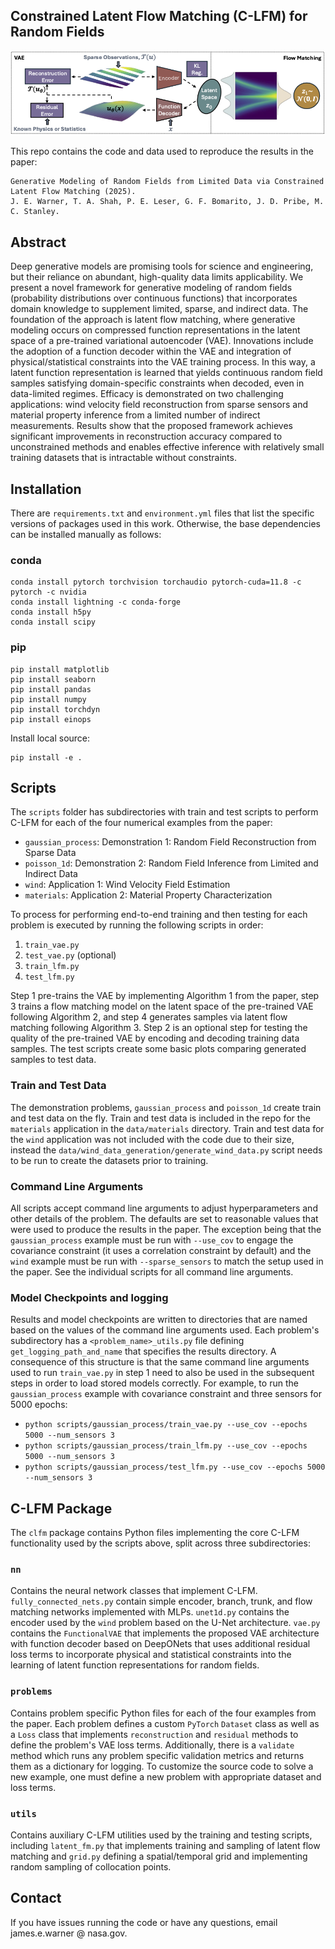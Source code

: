## Constrained Latent Flow Matching (C-LFM) for Random Fields

![alt text](images/figure1_border.png)

This repo contains the code and data used to reproduce the results in the paper:
```
Generative Modeling of Random Fields from Limited Data via Constrained Latent Flow Matching (2025).
J. E. Warner, T. A. Shah, P. E. Leser, G. F. Bomarito, J. D. Pribe, M. C. Stanley. 
```

## Abstract
 Deep generative models are promising tools for science and engineering, but their reliance on abundant, high-quality data limits applicability. We present a novel framework for generative modeling of random fields (probability distributions over continuous functions) that incorporates domain knowledge to supplement limited, sparse, and indirect data. The foundation of the approach is latent flow matching, where generative modeling occurs on compressed function representations in the latent space of a pre-trained variational autoencoder (VAE).  Innovations include the adoption of a function decoder within the VAE and integration of physical/statistical constraints into the VAE training process.  In this way, a latent function representation is learned that yields continuous random field samples satisfying domain-specific constraints when decoded, even in data-limited regimes. Efficacy is demonstrated on two challenging applications: wind velocity field reconstruction from sparse sensors and material property inference from a limited number of indirect measurements. Results show that the proposed framework achieves significant improvements in reconstruction accuracy compared to unconstrained methods and enables effective inference with relatively small training datasets that is intractable without constraints. 


## Installation
There are `requirements.txt` and `environment.yml` files that list the specific versions of packages used in this work. Otherwise, the base dependencies can be installed manually as follows:

### conda
```
conda install pytorch torchvision torchaudio pytorch-cuda=11.8 -c pytorch -c nvidia
conda install lightning -c conda-forge
conda install h5py
conda install scipy
```

### pip
```
pip install matplotlib
pip install seaborn
pip install pandas
pip install numpy
pip install torchdyn
pip install einops
```
Install local source:
```
pip install -e .
```

## Scripts
The `scripts` folder has subdirectories with train and test scripts to perform C-LFM for each of the four numerical examples from the paper:
- `gaussian_process`: Demonstration 1: Random Field Reconstruction from Sparse Data
- `poisson_1d`: Demonstration 2: Random Field Inference from Limited and Indirect Data
- `wind`: Application 1: Wind Velocity Field Estimation
- `materials`: Application 2: Material Property Characterization

To process for performing end-to-end training and then testing for each problem is executed by running the following scripts in order:
1. `train_vae.py`
2. `test_vae.py` (optional)
3. `train_lfm.py` 
4. `test_lfm.py` 

Step 1 pre-trains the VAE by implementing Algorithm 1 from the paper, step 3 trains a flow matching model on the latent space of the pre-trained VAE following Algorithm 2, and step 4 generates samples via latent flow matching following Algorithm 3. Step 2 is an optional step for testing the quality of the pre-trained VAE by encoding and decoding training data samples. The test scripts create some basic plots comparing generated samples to test data.

### Train and Test Data

The demonstration problems, `gaussian_process` and `poisson_1d` create train and test data on the fly. Train and test data is included in the repo for the `materials` application in the `data/materials` directory. Train and test data for the `wind` application was not included with the code due to their size, instead the `data/wind_data_generation/generate_wind_data.py` script needs to be run to create the datasets prior to training.

### Command Line Arguments

All scripts accept command line arguments to adjust hyperparameters and other details of the problem. The defaults are set to reasonable values that were used to produce the results in the paper. The exception being that the `gaussian_process` example must be run with `--use_cov` to engage the covariance constraint (it uses a correlation constraint by default) and the `wind` example must be run with `--sparse_sensors` to match the setup used in the paper. See the individual scripts for all command line arguments.

### Model Checkpoints and logging

Results and model checkpoints are written to directories that are named based on the values of the command line arguments used. Each problem's subdirectory has a `<problem_name>_utils.py` file defining `get_logging_path_and_name` that specifies the results directory. A consequence of this structure is that the same command line arguments used to run `train_vae.py` in step 1 need to also be used in the subsequent steps in order to load stored models correctly. For example, to run the `gaussian_process` example with covariance constraint and three sensors for 5000 epochs:

- `python scripts/gaussian_process/train_vae.py --use_cov --epochs 5000 --num_sensors 3`
- `python scripts/gaussian_process/train_lfm.py --use_cov --epochs 5000 --num_sensors 3`
- `python scripts/gaussian_process/test_lfm.py --use_cov --epochs 5000 --num_sensors 3`


## C-LFM Package

The `clfm` package contains Python files implementing the core C-LFM functionality used by the scripts above, split across three subdirectories:

### `nn`

Contains the neural network classes that implement C-LFM. `fully_connected_nets.py` contain simple encoder, branch, trunk, and flow matching networks implemented with MLPs. `unet1d.py` contains the encoder used by the `wind` problem based on the U-Net architecture. `vae.py` contains the `FunctionalVAE` that implements the proposed VAE architecture with function decoder based on DeepONets that uses additional residual loss terms to incorporate physical and statistical constraints into the learning of latent function representations for random fields.

### `problems`

Contains problem specific Python files for each of the four examples from the paper. Each problem defines a custom `PyTorch` `Dataset` class as well as a `Loss` class that implements `reconstruction` and `residual` methods to define the problem's VAE loss terms. Additionally, there is a `validate` method which runs any problem specific validation metrics and returns them as a dictionary for logging. To customize the source code to solve a new example, one must define a new problem with appropriate dataset and loss terms.

### `utils`

Contains auxiliary C-LFM utilities used by the training and testing scripts, including `latent_fm.py` that implements training and sampling of latent flow matching and `grid.py` defining a spatial/temporal grid and implementing random sampling of collocation points.

## Contact

If you have issues running the code or have any questions, email james.e.warner @ nasa.gov. 
